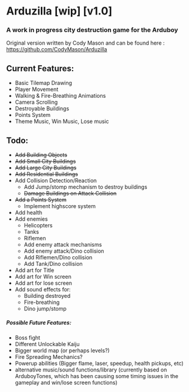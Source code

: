 # Arduzilla [wip] [v1.0]
### A work in progress city destruction game for the Arduboy 

Original version written by Cody Mason and can be found here : https://github.com/CodyMason/Arduzilla

## Current Features:
- Basic Tilemap Drawing
- Player Movement
- Walking & Fire-Breathing Animations
- Camera Scrolling
- Destroyable Buildings
- Points System
- Theme Music, Win Music, Lose music

## Todo:
-  <strike> Add Building Objects </strike>
  - <strike>Add Small City Buildings</strike>
  - <strike> Add Large City Buildings</strike>
  - <strike> Add Residential Buildings</strike>
- Add Collision Detection/Reaction
  - Add Jump/stomp mechanism to destroy buildings 
  - <strike>Damage Buildings on Attack Collision</strike>
- <strike> Add a Points System </strike> 
  - Implement highscore system
- Add health
- Add enemies
  - Helicopters
  - Tanks
  - Riflemen
  - Add enemy attack mechanisms
  - Add enemy attack/Dino collision
  - Add Riflemen/Dino collision
  - Add Tank/Dino collision
- Add art for Title
- Add art for Win screen
- Add art for lose screen 
- Add sound effects for:
   - Building destroyed
   - Fire-breathing
   - Dino jump/stomp

##### Possible Future Features:
- Boss fight
- Different Unlockable Kaiju
- Bigger world map (or perhaps levels?)
- Fire Spreading Mechanics?
- Powerup abilities (Bigger flame, laser, speedup, health pickups, etc)
- alternative music/sound functions/library (currently based on ArduboyTones, which has been causing some timing issues in the gameplay and win/lose screen functions)

